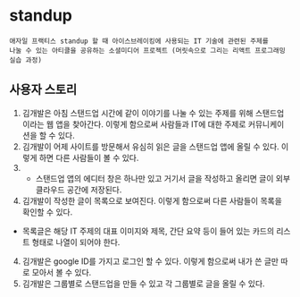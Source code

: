 # standup

```
애자일 프랙티스 standup 할 때 아이스브레이킹에 사용되는 IT 기술에 관련된 주제를 
나눌 수 있는 아티클을 공유하는 소셜미디어 프로젝트 (머릿속으로 그리는 리액트 프로그래밍 실습 과정)
```

## 사용자 스토리
1. 김개발은 아침 스탠드업 시간에 같이 이야기를 나눌 수 있는 주제를 위해 스탠드업이라는 웹 앱을 찾아간다. 이렇게 함으로써 사람들과 IT에 대한 주제로 커뮤니케이션을 할 수 있다.
2. 김개발이 어제 사이트를 방문해서 유심히 읽은 글을 스탠드업 앱에 올릴 수 있다. 이렇게 하면 다른 사람들이 볼 수 있다.
2. - 스탠드업 앱의 에디터 창은 하나만 있고 거기서 글을 작성하고 올리면 글이 외부 클라우드 공간에 저장된다.
3. 김개발이 작성한 글이 목록으로 보여진다. 이렇게 함으로써 다른 사람들이 목록을 확인할 수 있다.
 - 목록글은 해당 IT 주제의 대표 이미지와 제목, 간단 요약 등이 들어 있는 카드의 리스트 형태로 나열이 되어야 한다.
4. 김개발은 google ID를 가지고 로그인 할 수 있다. 이렇게 함으로써 내가 쓴 글만 따로 모아서 볼 수 있다.
5. 김개발은 그룹별로 스탠드업을 만들 수 있고 각 그룹별로 글을 올릴 수 있다.
